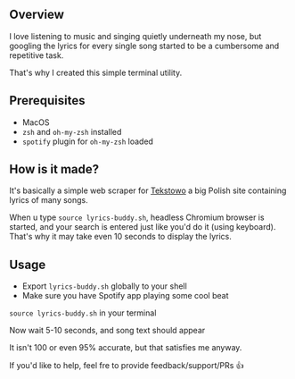 ## Overview

I love listening to music and singing quietly underneath my nose, but googling
the lyrics for every single song started to be a cumbersome and repetitive task.

That's why I created this simple terminal utility.

## Prerequisites

- MacOS
- `zsh` and `oh-my-zsh` installed
- `spotify` plugin for `oh-my-zsh` loaded

## How is it made?

It's basically a simple web scraper for [Tekstowo](https://www.tekstowo.pl)
a big Polish site containing lyrics of many songs.

When u type `source lyrics-buddy.sh`, headless Chromium browser is started,
and your search is entered just like you'd do it (using keyboard). That's why
it may take even 10 seconds to display the lyrics.

## Usage

- Export `lyrics-buddy.sh` globally to your shell
- Make sure you have Spotify app playing some cool beat

`source lyrics-buddy.sh` in your terminal

Now wait 5-10 seconds, and song text should appear

It isn't 100 or even 95% accurate, but that satisfies me anyway.

If you'd like to help, feel fre to provide feedback/support/PRs 👍
